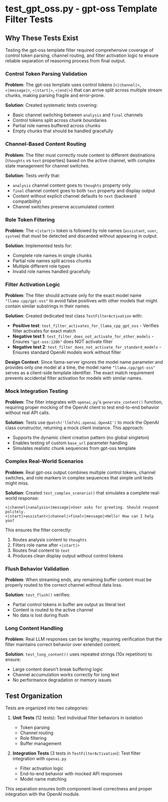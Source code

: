 # test_gpt_oss.py - gpt-oss Template Filter Tests

## Why These Tests Exist

Testing the gpt-oss template filter required comprehensive coverage of control token parsing, channel routing, and filter activation logic to ensure reliable separation of reasoning process from final output.

### Control Token Parsing Validation
**Problem**: The gpt-oss template uses control tokens (`<|channel|>`, `<|message|>`, `<|start|>`, `<|end|>`) that can arrive split across multiple stream chunks, making parsing fragile and error-prone.

**Solution**: Created systematic tests covering:
- Basic channel switching between `analysis` and `final` channels
- Control tokens split across chunk boundaries
- Partial role names buffered across chunks
- Empty chunks that should be handled gracefully

### Channel-Based Content Routing
**Problem**: The filter must correctly route content to different destinations (`thoughts` vs `text` properties) based on the active channel, with complex state management for channel switches.

**Solution**: Tests verify that:
- `analysis` channel content goes to `thoughts` property only
- `final` channel content goes to both `text` property and display output
- Content without explicit channel defaults to `text` (backward compatibility)
- Channel switches preserve accumulated content

### Role Token Filtering
**Problem**: The `<|start|>` token is followed by role names (`assistant`, `user`, `system`) that must be detected and discarded without appearing in output.

**Solution**: Implemented tests for:
- Complete role names in single chunks
- Partial role names split across chunks
- Multiple different role types
- Invalid role names handled gracefully

### Filter Activation Logic
**Problem**: The filter should activate only for the exact model name `"llama.cpp/gpt-oss"` to avoid false positives with other models that might contain similar substrings in their names.

**Solution**: Created dedicated test class `TestFilterActivation` with:
- **Positive test**: `test_filter_activates_for_llama_cpp_gpt_oss` - Verifies filter activates for exact match
- **Negative test 1**: `test_filter_does_not_activate_for_other_models` - Ensures `"gpt-oss:120b"` does NOT activate filter
- **Negative test 2**: `test_filter_does_not_activate_for_standard_models` - Ensures standard OpenAI models work without filter

**Design Context**: Since llama-server ignores the model name parameter and provides only one model at a time, the model name `"llama.cpp/gpt-oss"` serves as a client-side template identifier. The exact match requirement prevents accidental filter activation for models with similar names.

### Mock Integration Testing
**Problem**: The filter integrates with `openai.py`'s `generate_content()` function, requiring proper mocking of the OpenAI client to test end-to-end behavior without real API calls.

**Solution**: Tests use `@patch('llm7shi.openai.OpenAI')` to mock the OpenAI class constructor, returning a mock client instance. This approach:
- Supports the dynamic client creation pattern (no global singleton)
- Enables testing of custom `base_url` parameter handling
- Simulates realistic chunk sequences from gpt-oss template

### Complex Real-World Scenarios
**Problem**: Real gpt-oss output combines multiple control tokens, channel switches, and role markers in complex sequences that simple unit tests might miss.

**Solution**: Created `test_complex_scenario()` that simulates a complete real-world response:
```
<|channel|>analysis<|message|>User asks for greeting. Should respond politely.
<|start|>assistant<|channel|>final<|message|>Hello! How can I help you?
```

This ensures the filter correctly:
1. Routes analysis content to `thoughts`
2. Filters role name after `<|start|>`
3. Routes final content to `text`
4. Produces clean display output without control tokens

### Flush Behavior Validation
**Problem**: When streaming ends, any remaining buffer content must be properly routed to the correct channel without data loss.

**Solution**: `test_flush()` verifies:
- Partial control tokens in buffer are output as literal text
- Content is routed to the active channel
- No data is lost during flush

### Long Content Handling
**Problem**: Real LLM responses can be lengthy, requiring verification that the filter maintains correct behavior over extended content.

**Solution**: `test_long_content()` uses repeated strings (10x repetition) to ensure:
- Large content doesn't break buffering logic
- Channel accumulation works correctly for long text
- No performance degradation or memory issues

## Test Organization

Tests are organized into two categories:

1. **Unit Tests** (12 tests): Test individual filter behaviors in isolation
   - Token parsing
   - Channel routing
   - Role filtering
   - Buffer management

2. **Integration Tests** (3 tests in `TestFilterActivation`): Test filter integration with `openai.py`
   - Filter activation logic
   - End-to-end behavior with mocked API responses
   - Model name matching

This separation ensures both component-level correctness and proper integration with the OpenAI module.
